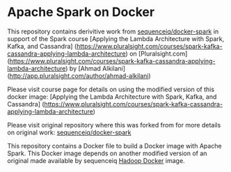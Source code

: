 Apache Spark on Docker
==========

This repository contains derivitive work from [sequenceiq/docker-spark](https://github.com/sequenceiq/sequenceiq/docker-spark) in support of the Spark course [Applying the Lambda Architecture with Spark, Kafka, and Cassandra] (https://www.pluralsight.com/courses/spark-kafka-cassandra-applying-lambda-architecture) on [Pluralsight.com] (https://www.pluralsight.com/courses/spark-kafka-cassandra-applying-lambda-architecture) by [Ahmad Alkilani] (http://app.pluralsight.com/author/ahmad-alkilani)

Please visit course page for details on using the modified version of this docker image: [Applying the Lambda Architecture with Spark, Kafka, and Cassandra] (https://www.pluralsight.com/courses/spark-kafka-cassandra-applying-lambda-architecture)

Please visit original repository where this was forked from for more details on original work: [sequenceiq/docker-spark](https://github.com/sequenceiq/sequenceiq/docker-spark)

This repository contains a Docker file to build a Docker image with Apache Spark. This Docker image depends on another modified version of an original made available by sequenceiq [Hadoop Docker](https://github.com/aalkilani/hadoop-docker) image.
